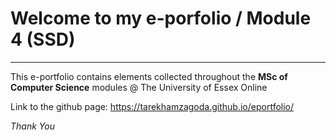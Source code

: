 # Welcome to my e-porfolio / Module 4 (SSD)
___
This e-portfolio contains elements collected throughout the **MSc of Computer Science** modules @ The University of Essex Online 


Link to the github page:
	https://tarekhamzagoda.github.io/eportfolio/
	
	
*Thank You*
